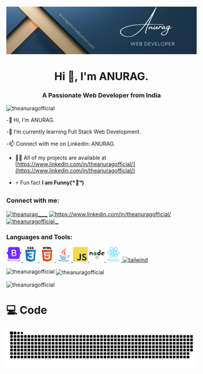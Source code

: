 ![logo](https://github.com/theanuragofficial/theanuragofficial/blob/main/Blue%20Gold%20Elegant%20Minimalist%20Digital%20Marketer%20LinkedIn%20Banner.png)
<h1 align="center">Hi 👋, I'm ANURAG.</h1>
<h3 align="center">A Passionate Web Developer from India</h3>

<p align="left"> <img src="https://komarev.com/ghpvc/?username=theanuragofficial&label=Profile%20views&color=0e75b6&style=flat" alt="theanuragofficial" /> </p>


-👋 Hi, I’m ANURAG.

-🌱 I’m currently learning Full Stack Web Development.

-📫 Connect with me on Linkedin: ANURAG.

- 👨‍💻 All of my projects are available at [https://www.linkedin.com/in/theanuragofficial/](https://www.linkedin.com/in/theanuragofficial/)
  
- ⚡ Fun fact **I am Funny( ͡❛ 👅 ͡❛)**

<h3 align="left">Connect with me:</h3>
<p align="left">
<a href="https://twitter.com/theanurag____" target="blank"><img align="center" src="https://raw.githubusercontent.com/rahuldkjain/github-profile-readme-generator/master/src/images/icons/Social/twitter.svg" alt="theanurag____" height="30" width="40" /></a>
<a href="https://linkedin.com/in/https://www.linkedin.com/in/theanuragofficial/" target="blank"><img align="center" src="https://raw.githubusercontent.com/rahuldkjain/github-profile-readme-generator/master/src/images/icons/Social/linked-in-alt.svg" alt="https://www.linkedin.com/in/theanuragofficial/" height="30" width="40" /></a>
<a href="https://instagram.com/theanuragofficial._" target="blank"><img align="center" src="https://raw.githubusercontent.com/rahuldkjain/github-profile-readme-generator/master/src/images/icons/Social/instagram.svg" alt="theanuragofficial._" height="30" width="40" /></a>
</p>

<h3 align="left">Languages and Tools:</h3>
<p align="left"> <a href="https://getbootstrap.com" target="_blank" rel="noreferrer"> <img src="https://raw.githubusercontent.com/devicons/devicon/master/icons/bootstrap/bootstrap-plain-wordmark.svg" alt="bootstrap" width="40" height="40"/> </a> <a href="https://www.w3schools.com/css/" target="_blank" rel="noreferrer"> <img src="https://raw.githubusercontent.com/devicons/devicon/master/icons/css3/css3-original-wordmark.svg" alt="css3" width="40" height="40"/> </a> <a href="https://www.w3.org/html/" target="_blank" rel="noreferrer"> <img src="https://raw.githubusercontent.com/devicons/devicon/master/icons/html5/html5-original-wordmark.svg" alt="html5" width="40" height="40"/> </a> <a href="https://www.java.com" target="_blank" rel="noreferrer"> <img src="https://raw.githubusercontent.com/devicons/devicon/master/icons/java/java-original.svg" alt="java" width="40" height="40"/> </a> <a href="https://developer.mozilla.org/en-US/docs/Web/JavaScript" target="_blank" rel="noreferrer"> <img src="https://raw.githubusercontent.com/devicons/devicon/master/icons/javascript/javascript-original.svg" alt="javascript" width="40" height="40"/> </a> <a href="https://nodejs.org" target="_blank" rel="noreferrer"> <img src="https://raw.githubusercontent.com/devicons/devicon/master/icons/nodejs/nodejs-original-wordmark.svg" alt="nodejs" width="40" height="40"/> </a> <a href="https://reactjs.org/" target="_blank" rel="noreferrer"> <img src="https://raw.githubusercontent.com/devicons/devicon/master/icons/react/react-original-wordmark.svg" alt="react" width="40" height="40"/> </a> <a href="https://tailwindcss.com/" target="_blank" rel="noreferrer"> <img src="https://www.vectorlogo.zone/logos/tailwindcss/tailwindcss-icon.svg" alt="tailwind" width="40" height="40"/> </a> </p>

<p><img align="left" src="https://github-readme-stats.vercel.app/api/top-langs?username=theanuragofficial&show_icons=true&locale=en&layout=compact" alt="theanuragofficial" /></p>

<p>&nbsp;<img align="center" src="https://github-readme-stats.vercel.app/api?username=theanuragofficial&show_icons=true&locale=en" alt="theanuragofficial" /></p>

<p><img align="center" src="https://github-readme-streak-stats.herokuapp.com/?user=theanuragofficial&" alt="theanuragofficial" /></p>



# 💻 Code
<picture>
 <source media="(prefers-color-scheme: dark)" srcset="https://raw.githubusercontent.com/platane/platane/output/github-contribution-grid-snake-dark.svg">
 <source media="(prefers-color-scheme: light)" srcset="https://raw.githubusercontent.com/platane/platane/output/github-contribution-grid-snake.svg">
 <img alt="github contribution grid snake animation" src="https://raw.githubusercontent.com/platane/platane/output/github-contribution-grid-snake.svg">
</picture>



  
